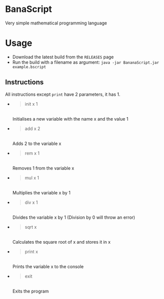 # BanaScript
Very simple mathematical programming language

# Usage
- Download the latest build from the `RELEASES` page
- Run the build with a filename as argument: `java -jar BananaScript.jar example.bscript`

## Instructions
All instructions except `print` have 2 parameters, it has 1.
- > init x 1
  <br>
  Initialises a new variable with the name x and the value 1

- > add x 2
  <br>
  Adds 2 to the variable x
   
- > rem x 1
  <br>
  Removes 1 from the variable x
   
- > mul x 1
  <br>
  Multiplies the variable x by 1
  
- > div x 1
  <br>
  Divides the variable x by 1 (Division by 0 will throw an error)
  
- > sqrt x
  <br>
  Calculates the square root of x and stores it in x

- > print x
  <br>
  Prints the variable x to the console

- > exit
  <br>
  Exits the program

